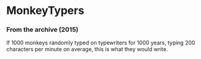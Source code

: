 # MonkeyTypers
### From the archive (2015)

If 1000 monkeys randomly typed on typewriters for 1000 years, typing 200 characters per minute on average, this is what they would write.

